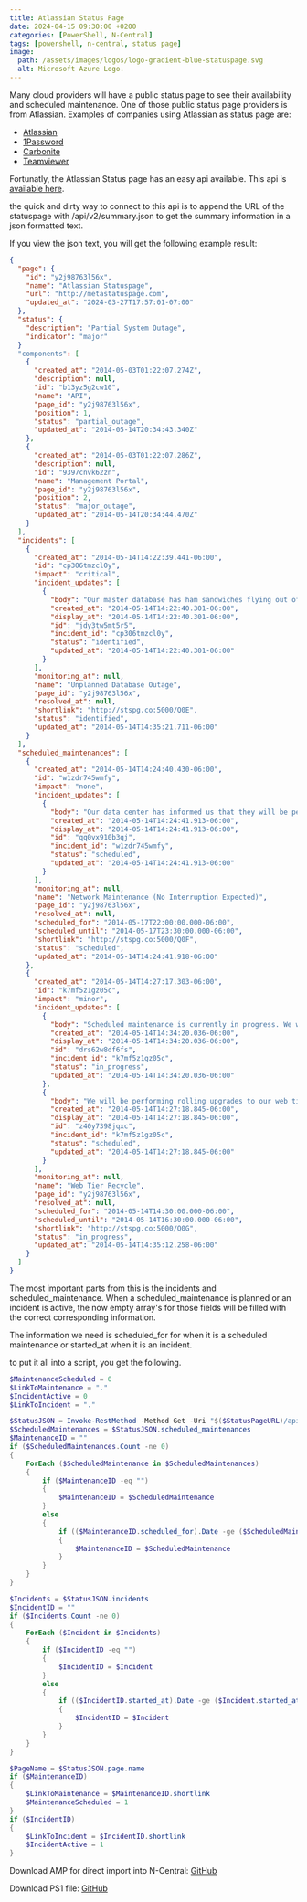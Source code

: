 ```yaml
---
title: Atlassian Status Page
date: 2024-04-15 09:30:00 +0200
categories: [PowerShell, N-Central]
tags: [powershell, n-central, status page]
image:
  path: /assets/images/logos/logo-gradient-blue-statuspage.svg
  alt: Microsoft Azure Logo.
---
```

Many cloud providers will have a public status page to see their availability and scheduled maintenance.
One of those public status page providers is from Atlassian.
Examples of companies using Atlassian as status page are:
- [Atlassian](https://metastatuspage.com)
- [1Password](https://1password.statuspage.io/)
- [Carbonite](https://status.carbonite.com/)
- [Teamviewer](https://status.teamviewer.com/)

Fortunatly, the Atlassian Status page has an easy api available. This api is [available here](https://metastatuspage.com/api).

the quick and dirty way to connect to this api is to append the URL of the statuspage with /api/v2/summary.json to get the summary information in a json formatted text.

If you view the json text, you will get the following example result:
```json
{
  "page": {
    "id": "y2j98763l56x",
    "name": "Atlassian Statuspage",
    "url": "http://metastatuspage.com",
    "updated_at": "2024-03-27T17:57:01-07:00"
  },
  "status": {
    "description": "Partial System Outage",
    "indicator": "major"
  }
  "components": [
    {
      "created_at": "2014-05-03T01:22:07.274Z",
      "description": null,
      "id": "b13yz5g2cw10",
      "name": "API",
      "page_id": "y2j98763l56x",
      "position": 1,
      "status": "partial_outage",
      "updated_at": "2014-05-14T20:34:43.340Z"
    },
    {
      "created_at": "2014-05-03T01:22:07.286Z",
      "description": null,
      "id": "9397cnvk62zn",
      "name": "Management Portal",
      "page_id": "y2j98763l56x",
      "position": 2,
      "status": "major_outage",
      "updated_at": "2014-05-14T20:34:44.470Z"
    }
  ],
  "incidents": [
    {
      "created_at": "2014-05-14T14:22:39.441-06:00",
      "id": "cp306tmzcl0y",
      "impact": "critical",
      "incident_updates": [
        {
          "body": "Our master database has ham sandwiches flying out of the rack, and we're working our hardest to stop the bleeding. The whole site is down while we restore functionality, and we'll provide another update within 30 minutes.",
          "created_at": "2014-05-14T14:22:40.301-06:00",
          "display_at": "2014-05-14T14:22:40.301-06:00",
          "id": "jdy3tw5mt5r5",
          "incident_id": "cp306tmzcl0y",
          "status": "identified",
          "updated_at": "2014-05-14T14:22:40.301-06:00"
        }
      ],
      "monitoring_at": null,
      "name": "Unplanned Database Outage",
      "page_id": "y2j98763l56x",
      "resolved_at": null,
      "shortlink": "http://stspg.co:5000/Q0E",
      "status": "identified",
      "updated_at": "2014-05-14T14:35:21.711-06:00"
    }
  ],
  "scheduled_maintenances": [
    {
      "created_at": "2014-05-14T14:24:40.430-06:00",
      "id": "w1zdr745wmfy",
      "impact": "none",
      "incident_updates": [
        {
          "body": "Our data center has informed us that they will be performing routine network maintenance. No interruption in service is expected. Any issues during this maintenance should be directed to our support center",
          "created_at": "2014-05-14T14:24:41.913-06:00",
          "display_at": "2014-05-14T14:24:41.913-06:00",
          "id": "qq0vx910b3qj",
          "incident_id": "w1zdr745wmfy",
          "status": "scheduled",
          "updated_at": "2014-05-14T14:24:41.913-06:00"
        }
      ],
      "monitoring_at": null,
      "name": "Network Maintenance (No Interruption Expected)",
      "page_id": "y2j98763l56x",
      "resolved_at": null,
      "scheduled_for": "2014-05-17T22:00:00.000-06:00",
      "scheduled_until": "2014-05-17T23:30:00.000-06:00",
      "shortlink": "http://stspg.co:5000/Q0F",
      "status": "scheduled",
      "updated_at": "2014-05-14T14:24:41.918-06:00"
    },
    {
      "created_at": "2014-05-14T14:27:17.303-06:00",
      "id": "k7mf5z1gz05c",
      "impact": "minor",
      "incident_updates": [
        {
          "body": "Scheduled maintenance is currently in progress. We will provide updates as necessary.",
          "created_at": "2014-05-14T14:34:20.036-06:00",
          "display_at": "2014-05-14T14:34:20.036-06:00",
          "id": "drs62w8df6fs",
          "incident_id": "k7mf5z1gz05c",
          "status": "in_progress",
          "updated_at": "2014-05-14T14:34:20.036-06:00"
        },
        {
          "body": "We will be performing rolling upgrades to our web tier with a new kernel version so that Heartbleed will stop making us lose sleep at night. Increased load and latency is expected, but the app should still function appropriately. We will provide updates every 30 minutes with progress of the reboots.",
          "created_at": "2014-05-14T14:27:18.845-06:00",
          "display_at": "2014-05-14T14:27:18.845-06:00",
          "id": "z40y7398jqxc",
          "incident_id": "k7mf5z1gz05c",
          "status": "scheduled",
          "updated_at": "2014-05-14T14:27:18.845-06:00"
        }
      ],
      "monitoring_at": null,
      "name": "Web Tier Recycle",
      "page_id": "y2j98763l56x",
      "resolved_at": null,
      "scheduled_for": "2014-05-14T14:30:00.000-06:00",
      "scheduled_until": "2014-05-14T16:30:00.000-06:00",
      "shortlink": "http://stspg.co:5000/Q0G",
      "status": "in_progress",
      "updated_at": "2014-05-14T14:35:12.258-06:00"
    }
  ]
}
```
The most important parts from this is the incidents and scheduled_maintenance.
When a scheduled_maintenance is planned or an incident is active, the now empty array's for those fields will be filled with the correct corresponding information.

The information we need is scheduled_for for when it is a scheduled maintenance or started_at when it is an incident.

to put it all into a script, you get the following.
```powershell
$MaintenanceScheduled = 0
$LinkToMaintenance = "."
$IncidentActive = 0
$LinkToIncident = "."

$StatusJSON = Invoke-RestMethod -Method Get -Uri "$($StatusPageURL)/api/v2/summary.json"
$ScheduledMaintenances = $StatusJSON.scheduled_maintenances
$MaintenanceID = ""
if ($ScheduledMaintenances.Count -ne 0)
{
    ForEach ($ScheduledMaintenance in $ScheduledMaintenances)
    {
        if ($MaintenanceID -eq "")
        {
            $MaintenanceID = $ScheduledMaintenance
        }
        else
        {
            if (($MaintenanceID.scheduled_for).Date -ge ($ScheduledMaintenance.scheduled_for).Date)
            {
                $MaintenanceID = $ScheduledMaintenance
            }
        }
    }
}

$Incidents = $StatusJSON.incidents
$IncidentID = ""
if ($Incidents.Count -ne 0)
{
    ForEach ($Incident in $Incidents)
    {
        if ($IncidentID -eq "")
        {
            $IncidentID = $Incident
        }
        else
        {
            if (($IncidentID.started_at).Date -ge ($Incident.started_at).Date)
            {
                $IncidentID = $Incident
            }
        }
    }
}

$PageName = $StatusJSON.page.name
if ($MaintenanceID)
{
    $LinkToMaintenance = $MaintenanceID.shortlink
    $MaintenanceScheduled = 1
}
if ($IncidentID)
{
    $LinkToIncident = $IncidentID.shortlink
    $IncidentActive = 1
}
```
Download AMP for direct import into N-Central: [GitHub](https://github.com/eagle00789/N-Central/blob/master/Atlassian%20Status%20Page/Atlassian%20Status%20Page.amp)

Download PS1 file: [GitHub](https://github.com/eagle00789/N-Central/blob/master/Atlassian%20Status%20Page/AtlassianStatusPage.ps1)
